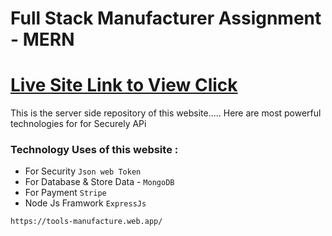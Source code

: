 # Full Stack Manufacturer Assignment - MERN 
# [Live Site Link to View Click](https://tools-manufacture.web.app/)

This is the server side repository of this website..... 
Here are most powerful technologies for for Securely APi 
### Technology Uses of this website : 

- For Security `Json web Token` 
- For Database & Store Data - `MongoDB`
- For Payment `Stripe`
- Node Js Framwork `ExpressJs`


`https://tools-manufacture.web.app/`